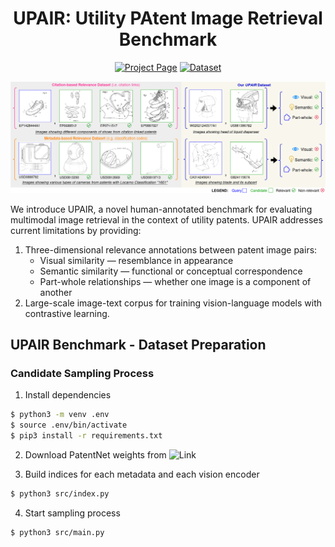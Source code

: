 <div align="center">

# UPAIR: Utility PAtent Image Retrieval Benchmark

[![Project Page](https://img.shields.io/badge/Project_Page-Open-F39200.svg)](https://tibhannover.github.io/upair/)
[![Dataset](https://img.shields.io/badge/Dataset-10.5281/zenodo.15564780-blue.svg)](https://doi.org/10.5281/zenodo.15564780)

![upair_example](static/images/upair_example.png)
</div>

We introduce UPAIR, a novel human-annotated benchmark for evaluating multimodal image retrieval in the context of utility patents. UPAIR addresses current limitations by providing:

1. Three-dimensional relevance annotations between patent image pairs:
    - Visual similarity — resemblance in appearance
    - Semantic similarity — functional or conceptual correspondence
    - Part-whole relationships — whether one image is a component of another
2. Large-scale image-text corpus for training vision-language models with contrastive learning.

## UPAIR Benchmark - Dataset Preparation

### Candidate Sampling Process

1. Install dependencies

```bash
$ python3 -m venv .env
$ source .env/bin/activate
$ pip3 install -r requirements.txt
```

2. Download PatentNet weights from ![Link](https://www.dropbox.com/scl/fo/n3tjkvsxfmi7cvacei6wj/h?rlkey=xf5686zlzmlkkhr8k3eajxo8k&dl=0)

3. Build indices for each metadata and each vision encoder

```bash
$ python3 src/index.py
```

4. Start sampling process

```bash
$ python3 src/main.py
```